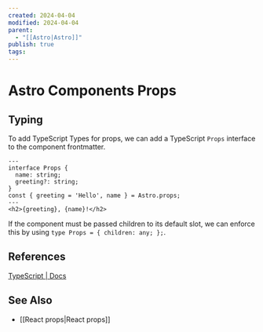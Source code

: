 ```yaml
---
created: 2024-04-04
modified: 2024-04-04
parent:
  - "[[Astro|Astro]]"
publish: true
tags: 
---
```

# Astro Components Props

## Typing
To add TypeScript Types for props, we can add a TypeScript `Props` interface to the component frontmatter.
```astro
---
interface Props {
  name: string;
  greeting?: string;
}
const { greeting = 'Hello', name } = Astro.props;
---
<h2>{greeting}, {name}!</h2>
```

If the component must be passed children to its default slot, we can enforce this by using `type Props = { children: any; };`.

## References
[TypeScript | Docs](https://docs.astro.build/en/guides/typescript/#component-props)
## See Also
- [[React props|React props]]